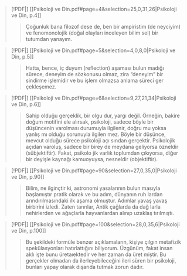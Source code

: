 > [!PDF|] [[Psikoloji ve Din.pdf#page=4&selection=25,0,31,26|Psikoloji ve Din, p.4]]
>
> > Çoğunluk bana filozof dese de, ben bir ampiristim (de neyciyim) ve fenomonolojik (doğal olayları inceleyen bilim sel) bir tutumdan yanayım.

> [!PDF|] [[Psikoloji ve Din.pdf#page=5&selection=4,0,8,0|Psikoloji ve Din, p.5]]
>
> > Hatta, bence, iç duyum (reflection) aşaması bulun madığı sürece, deneyim de sözkonusu olmaz, zira “deneyim” bir sindirme işlemidir ve bu işlem olmazsa anlama süreci ger çekleşemez.

> [!PDF|] [[Psikoloji ve Din.pdf#page=6&selection=9,27,21,34|Psikoloji ve Din, p.6]]
>
> > Sahip olduğu gerçeklik, bir olgu dur, yargı değil. Örneğin, bakire doğum motifini ele alırsak, psikoloji, sadece böyle bir düşüncenin varolması durumuyla ilgilenir, doğru mu yoksa yanlış mı olduğu sorunuyla ilgilen mez. Böyle bir düşünce, mevcut olduğu sürece psikoloji açı sından gerçektir. Psikolojik açıdan varoluş, sadece bir birey de meydana geliyorsa özneldir (sübjektiftir). Fakat, psikolo jik varlık toplumdan çıkıyorsa, diğer bir deyişle kaynağı kamuoyuysa, nesneldir (objektiftir).

> [!PDF|] [[Psikoloji ve Din.pdf#page=90&selection=27,0,35,0|Psikoloji ve Din, p.90]]
>
> > Bilim, ne ilginçtir ki, astronomi yasalarının bulun masıyla başlamıştır pratik olarak ve bu adım, dünyanın ruh lardan arındırılmasındaki ilk aşama olmuştur. Adımlar yavaş yavaş birbirini izledi. Zaten tanrılar, Antik çağlarda da dağ larla nehirlerden ve ağaçlarla hayvanlardan alınıp uzaklaş tırılmıştı.

> [!PDF|] [[Psikoloji ve Din.pdf#page=100&selection=28,0,35,6|Psikoloji ve Din, p.100]]
>
> > Bu şekildeki formüle benzer açıklamaların, kişiye çılgın metafizik spekülasyonları hatırlattığını biliyorum. Üzgünüm, fakat insan aklı işte bunu üretaıektedir ve her zaman da üret miştir. Bu gerçekler olmadan da ilerleyebileceğini ileri süren bir psikoloji, bunları yapay olarak dışarıda tutmak zorun dadır.
